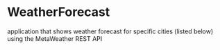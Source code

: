# WeatherForecast
application that shows  weather forecast for specific cities (listed below) using the MetaWeather REST API

